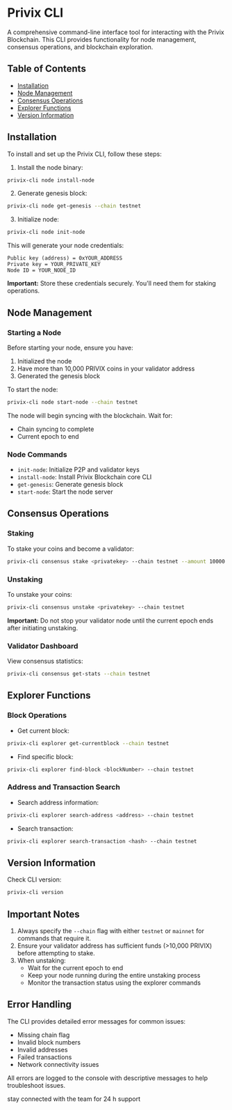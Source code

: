 # Privix CLI

A comprehensive command-line interface tool for interacting with the Privix Blockchain. This CLI provides functionality for node management, consensus operations, and blockchain exploration.

## Table of Contents
- [Installation](#installation)
- [Node Management](#node-management)
- [Consensus Operations](#consensus-operations)
- [Explorer Functions](#explorer-functions)
- [Version Information](#version-information)

## Installation

To install and set up the Privix CLI, follow these steps:

1. Install the node binary:
```bash
privix-cli node install-node
```

2. Generate genesis block:
```bash
privix-cli node get-genesis --chain testnet
```

3. Initialize node:
```bash
privix-cli node init-node
```

This will generate your node credentials:
```
Public key (address) = 0xYOUR_ADDRESS
Private key = YOUR_PRIVATE_KEY
Node ID = YOUR_NODE_ID
```

**Important:** Store these credentials securely. You'll need them for staking operations.

## Node Management

### Starting a Node

Before starting your node, ensure you have:
1. Initialized the node
2. Have more than 10,000 PRIVIX coins in your validator address
3. Generated the genesis block

To start the node:
```bash
privix-cli node start-node --chain testnet
```

The node will begin syncing with the blockchain. Wait for:
- Chain syncing to complete
- Current epoch to end

### Node Commands

- `init-node`: Initialize P2P and validator keys
- `install-node`: Install Privix Blockchain core CLI
- `get-genesis`: Generate genesis block
- `start-node`: Start the node server

## Consensus Operations

### Staking

To stake your coins and become a validator:
```bash
privix-cli consensus stake <privatekey> --chain testnet --amount 10000
```

### Unstaking

To unstake your coins:
```bash
privix-cli consensus unstake <privatekey> --chain testnet
```

**Important:** Do not stop your validator node until the current epoch ends after initiating unstaking.

### Validator Dashboard

View consensus statistics:
```bash
privix-cli consensus get-stats --chain testnet
```

## Explorer Functions

### Block Operations
- Get current block:
```bash
privix-cli explorer get-currentblock --chain testnet
```

- Find specific block:
```bash
privix-cli explorer find-block <blockNumber> --chain testnet
```

### Address and Transaction Search
- Search address information:
```bash
privix-cli explorer search-address <address> --chain testnet
```

- Search transaction:
```bash
privix-cli explorer search-transaction <hash> --chain testnet
```

## Version Information

Check CLI version:
```bash
privix-cli version
```

## Important Notes

1. Always specify the `--chain` flag with either `testnet` or `mainnet` for commands that require it.
2. Ensure your validator address has sufficient funds (>10,000 PRIVIX) before attempting to stake.
3. When unstaking:
   - Wait for the current epoch to end
   - Keep your node running during the entire unstaking process
   - Monitor the transaction status using the explorer commands

## Error Handling

The CLI provides detailed error messages for common issues:
- Missing chain flag
- Invalid block numbers
- Invalid addresses
- Failed transactions
- Network connectivity issues

All errors are logged to the console with descriptive messages to help troubleshoot issues.


stay connected with the team for 24 h support 
